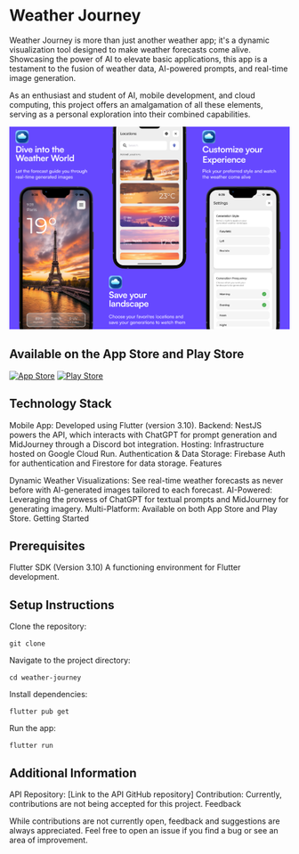 # Weather Journey

Weather Journey is more than just another weather app; it's a dynamic visualization tool designed to make weather forecasts come alive. Showcasing the power of AI to elevate basic applications, this app is a testament to the fusion of weather data, AI-powered prompts, and real-time image generation.

As an enthusiast and student of AI, mobile development, and cloud computing, this project offers an amalgamation of all these elements, serving as a personal exploration into their combined capabilities.

![App Onboarding](/.github/assets/app_onboard.png?raw=true "App Onboarding")

## Available on the App Store and Play Store

[![App Store](/.github/assets/app_store.png?raw=true "App Store")](https://apps.apple.com/us/app/weather-journey/id1597876360)
[![Play Store](/.github/assets/play_store.png?raw=true "Play Store")](https://play.google.com/store/apps/details?id=com.weatherjourney.app)

## Technology Stack

Mobile App: Developed using Flutter (version 3.10).
Backend: NestJS powers the API, which interacts with ChatGPT for prompt generation and MidJourney through a Discord bot integration.
Hosting: Infrastructure hosted on Google Cloud Run.
Authentication & Data Storage: Firebase Auth for authentication and Firestore for data storage.
Features

Dynamic Weather Visualizations: See real-time weather forecasts as never before with AI-generated images tailored to each forecast.
AI-Powered: Leveraging the prowess of ChatGPT for textual prompts and MidJourney for generating imagery.
Multi-Platform: Available on both App Store and Play Store.
Getting Started

## Prerequisites
Flutter SDK (Version 3.10)
A functioning environment for Flutter development.

## Setup Instructions
Clone the repository:
```
git clone
```
Navigate to the project directory:
```
cd weather-journey
```

Install dependencies:
```
flutter pub get
```

Run the app:
```
flutter run
```

## Additional Information

API Repository: [Link to the API GitHub repository]
Contribution: Currently, contributions are not being accepted for this project.
Feedback

While contributions are not currently open, feedback and suggestions are always appreciated. Feel free to open an issue if you find a bug or see an area of improvement.